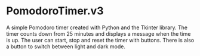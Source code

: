 # PomodoroTimer.v3
A simple Pomodoro timer created with Python and the Tkinter library. The timer counts down from 25 minutes and displays a message when the time is up. The user can start, stop and reset the timer with buttons. There is also a button to switch between light and dark mode.
